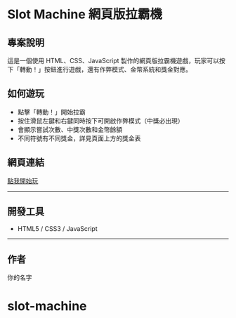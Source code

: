 # Slot Machine 網頁版拉霸機

## 專案說明
這是一個使用 HTML、CSS、JavaScript 製作的網頁版拉霸機遊戲，玩家可以按下「轉動！」按鈕進行遊戲，還有作弊模式、金幣系統和獎金對應。

## 如何遊玩
- 點擊「轉動！」開始拉霸
- 按住滑鼠左鍵和右鍵同時按下可開啟作弊模式（中獎必出現）
- 會顯示嘗試次數、中獎次數和金幣餘額
- 不同符號有不同獎金，詳見頁面上方的獎金表

## 網頁連結
[點我開始玩](https://你的帳號.github.io/你的倉庫名稱/)

---

## 開發工具
- HTML5 / CSS3 / JavaScript

---

## 作者
你的名字
# slot-machine
